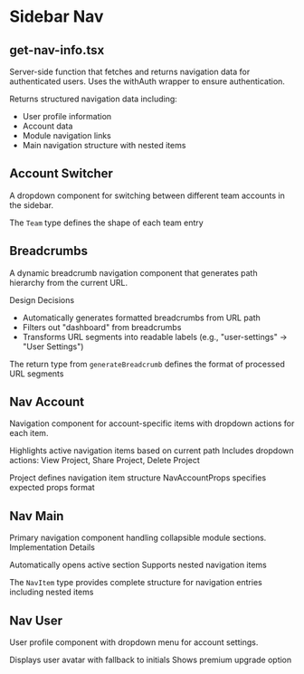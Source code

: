 # Sidebar Nav

## get-nav-info.tsx

Server-side function that fetches and returns navigation data for authenticated users. Uses the withAuth wrapper to ensure authentication.

Returns structured navigation data including:

- User profile information
- Account data
- Module navigation links
- Main navigation structure with nested items

## Account Switcher

A dropdown component for switching between different team accounts in the sidebar.

The `Team` type defines the shape of each team entry

## Breadcrumbs

A dynamic breadcrumb navigation component that generates path hierarchy from the current URL.

Design Decisions

- Automatically generates formatted breadcrumbs from URL path
- Filters out "dashboard" from breadcrumbs
- Transforms URL segments into readable labels (e.g., "user-settings" → "User Settings")

The return type from `generateBreadcrumb` defines the format of processed URL segments

## Nav Account

Navigation component for account-specific items with dropdown actions for each item.

Highlights active navigation items based on current path
Includes dropdown actions: View Project, Share Project, Delete Project

Project defines navigation item structure
NavAccountProps specifies expected props format

## Nav Main

Primary navigation component handling collapsible module sections.
Implementation Details

Automatically opens active section
Supports nested navigation items

The `NavItem` type provides complete structure for navigation entries including nested items

## Nav User

User profile component with dropdown menu for account settings.

Displays user avatar with fallback to initials
Shows premium upgrade option
